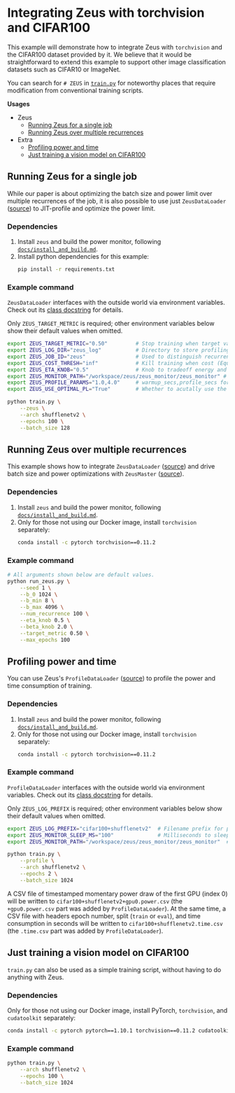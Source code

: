 # Integrating Zeus with torchvision and CIFAR100

This example will demonstrate how to integrate Zeus with `torchvision` and the CIFAR100 dataset provided by it.
We believe that it would be straightforward to extend this example to support other image classification datasets such as CIFAR10 or ImageNet.

You can search for `# ZEUS` in [`train.py`](train.py) for noteworthy places that require modification from conventional training scripts.


**Usages**

- Zeus
    - [Running Zeus for a single job](#running-zeus-for-a-single-job)
    - [Running Zeus over multiple recurrences](#running-zeus-over-multiple-recurrences)
- Extra
    - [Profiling power and time](#profiling-power-and-time)
    - [Just training a vision model on CIFAR100](#just-training-a-vision-model-on-cifar100)


## Running Zeus for a single job

While our paper is about optimizing the batch size and power limit over multiple recurrences of the job, it is also possible to use just `ZeusDataLoader` ([source](/zeus/run/dataloader.py)) to JIT-profile and optimize the power limit.

### Dependencies

1. Install `zeus` and build the power monitor, following [`docs/install_and_build.md`](../../docs/install_and_build.md).
1. Install python dependencies for this example:
    ```sh
    pip install -r requirements.txt
    ```

### Example command

`ZeusDataLoader` interfaces with the outside world via environment variables.
Check out its [class docstring](/zeus/run/dataloader.py) for details.

Only `ZEUS_TARGET_METRIC` is required; other environment variables below show their default values when omitted.

```bash
export ZEUS_TARGET_METRIC="0.50"         # Stop training when target val metric is reached
export ZEUS_LOG_DIR="zeus_log"           # Directory to store profiling logs
export ZEUS_JOB_ID="zeus"                # Used to distinguish recurrences, so not important
export ZEUS_COST_THRESH="inf"            # Kill training when cost (Equation 2) exceeds this
export ZEUS_ETA_KNOB="0.5"               # Knob to tradeoff energy and time (Equation 2)
export ZEUS_MONITOR_PATH="/workspace/zeus/zeus_monitor/zeus_monitor" # Path to power monitor
export ZEUS_PROFILE_PARAMS="1.0,4.0"     # warmup_secs,profile_secs for each power limit
export ZEUS_USE_OPTIMAL_PL="True"        # Whether to acutally use the optimal PL found

python train.py \
    --zeus \
    --arch shufflenetv2 \
    --epochs 100 \
    --batch_size 128
```


## Running Zeus over multiple recurrences

This example shows how to integrate `ZeusDataLoader` ([source](/zeus/run/dataloader.py)) and drive batch size and power optimizations with `ZeusMaster` ([source](/zeus/run/master.py)).

### Dependencies

1. Install `zeus` and build the power monitor, following [`docs/install_and_build.md`](../../docs/install_and_build.md).
2. Only for those not using our Docker image, install `torchvision` separately:
    ```sh
    conda install -c pytorch torchvision==0.11.2
    ```

### Example command

```sh
# All arguments shown below are default values.
python run_zeus.py \
    --seed 1 \
    --b_0 1024 \
    --b_min 8 \
    --b_max 4096 \
    --num_recurrence 100 \
    --eta_knob 0.5 \
    --beta_knob 2.0 \
    --target_metric 0.50 \
    --max_epochs 100
```


## Profiling power and time

You can use Zeus's `ProfileDataLoader` ([source](/zeus/profile/torch.py)) to profile the power and time consumption of training.

### Dependencies

1. Install `zeus` and build the power monitor, following [`docs/install_and_build.md`](../../docs/install_and_build.md).
2. Only for those not using our Docker image, install `torchvision` separately:
    ```sh
    conda install -c pytorch torchvision==0.11.2
    ```

### Example command

`ProfileDataLoader` interfaces with the outside world via environment variables.
Check out its [class docstring](/zeus/profile/torch.py) for details.

Only `ZEUS_LOG_PREFIX` is required; other environment variables below show their default values when omitted.

```bash
export ZEUS_LOG_PREFIX="cifar100+shufflenetv2"  # Filename prefix for power and time log files
export ZEUS_MONITOR_SLEEP_MS="100"              # Milliseconds to sleep after sampling power
export ZEUS_MONITOR_PATH="/workspace/zeus/zeus_monitor/zeus_monitor"  # Path to power monitor

python train.py \
    --profile \
    --arch shufflenetv2 \
    --epochs 2 \
    --batch_size 1024
```

A CSV file of timestamped momentary power draw of the first GPU (index 0) will be written to `cifar100+shufflenetv2+gpu0.power.csv` (the `+gpu0.power.csv` part was added by `ProfileDataLoader`).
At the same time, a CSV file with headers epoch number, split (`train` or `eval`), and time consumption in seconds will be written to `cifar100+shufflenetv2.time.csv` (the `.time.csv` part was added by `ProfileDataLoader`).


## Just training a vision model on CIFAR100

`train.py` can also be used as a simple training script, without having to do anything with Zeus.

### Dependencies

Only for those not using our Docker image, install PyTorch, `torchvision`, and `cudatoolkit` separately:
```sh
conda install -c pytorch pytorch==1.10.1 torchvision==0.11.2 cudatoolkit==11.3.1
```

### Example command

```sh
python train.py \
    --arch shufflenetv2 \
    --epochs 100 \
    --batch_size 1024
```

